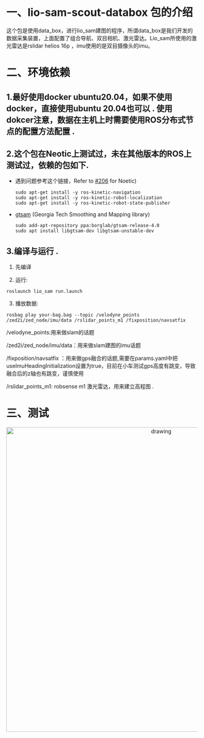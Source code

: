 # 一、lio-sam-scout-databox 包的介绍

这个包是使用data_box，进行lio_sam建图的程序，所谓data_box是我们开发的数据采集装置，上面配置了组合导航、双目相机、激光雷达。Lio_sam所使用的激光雷达是rslidar helios 16p ，imu使用的是双目摄像头的imu。

# 二、环境依赖

## 1.最好使用docker ubuntu20.04，如果不使用docker，直接使用ubuntu 20.04也可以 . 使用dokcer注意，数据在主机上时需要使用ROS分布式节点的配置方法配置 .

## 2.这个包在Neotic上测试过，未在其他版本的ROS上测试过，依赖的包如下.

- 遇到问题参考这个链接，Refer to [#206](https://github.com/TixiaoShan/LIO-SAM/issues/206) for Noetic)
  ```
  sudo apt-get install -y ros-kinetic-navigation
  sudo apt-get install -y ros-kinetic-robot-localization
  sudo apt-get install -y ros-kinetic-robot-state-publisher
  ```
- [gtsam](https://gtsam.org/get_started/) (Georgia Tech Smoothing and Mapping library)
  ```
  sudo add-apt-repository ppa:borglab/gtsam-release-4.0
  sudo apt install libgtsam-dev libgtsam-unstable-dev
  ```
## 3.编译与运行 .

1. 先编译
   
2. 运行:
```
roslaunch lio_sam run.launch
```

3. 播放数据:
```
rosbag play your-bag.bag --topic /velodyne_points /zed2i/zed_node/imu/data /rslidar_points_m1 /fixposition/navsatfix
```

  /velodyne_points:用来做slam的话题
  
  /zed2i/zed_node/imu/data：用来做slam建图的imu话题
  
  /fixposition/navsatfix ：用来做gps融合的话题,需要在params.yaml中把 useImuHeadingInitialization设置为true，目前在小车测试gps高度有跳变，导致融合后的z轴也有跳变，谨慎使用
  
  /rslidar_points_m1: robsense m1 激光雷达，用来建立高程图 .

# 三、测试

<p align='center'>
    <img src="./doc/GPS+3D" alt="drawing" width="800"/>
</p>
